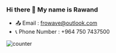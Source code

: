 ### Hi there 👋 My name is Rawand


* 📤 Email : frowave@outlook.com
* 📞 Phone Number : +964 750 7437500

![counter](https://[YOUR_ENDPOINT].m.pipedream.net)

